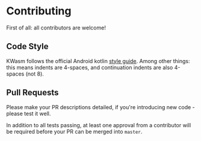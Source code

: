 # Contributing 

First of all: all contributors are welcome!

## Code Style

KWasm follows the official Android kotlin [style guide](https://developer.android.com/kotlin/style-guide). 
Among other things: this means indents are 4-spaces, and continuation indents are also 4-spaces (not 8).

## Pull Requests

Please make your PR descriptions detailed, if you're introducing new code - please test it well. 

In addition to all tests passing, at least one approval from a contributor will be required before your 
PR can be merged into `master`.
